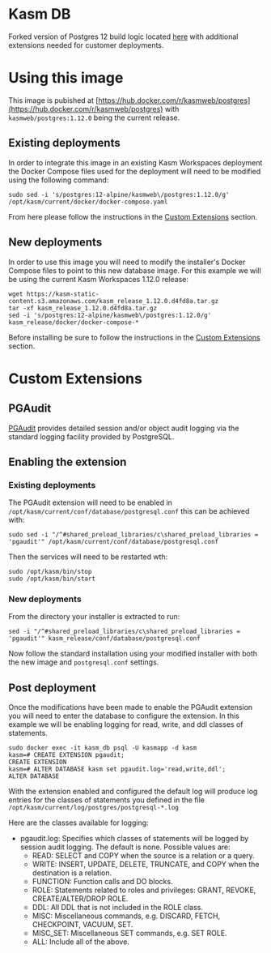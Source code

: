 # Kasm DB

Forked version of Postgres 12 build logic located [here](https://github.com/docker-library/postgres/tree/master/12/alpine) with additional extensions needed for customer deployments.

# Using this image

This image is pubished at [https://hub.docker.com/r/kasmweb/postgres](https://hub.docker.com/r/kasmweb/postgres) with `kasmweb/postgres:1.12.0` being the current release.

## Existing deployments

In order to integrate this image in an existing Kasm Workspaces deployment the Docker Compose files used for the deployment will need to be modified using the following command:

```
sudo sed -i 's/postgres:12-alpine/kasmweb\/postgres:1.12.0/g' /opt/kasm/current/docker/docker-compose.yaml
```

From here please follow the instructions in the [Custom Extensions](#custom-extensions) section.

## New deployments

In order to use this image you will need to modify the installer's Docker Compose files to point to this new database image. For this example we will be using the current Kasm Workspaces 1.12.0 release:

```
wget https://kasm-static-content.s3.amazonaws.com/kasm_release_1.12.0.d4fd8a.tar.gz
tar -xf kasm_release_1.12.0.d4fd8a.tar.gz
sed -i 's/postgres:12-alpine/kasmweb\/postgres:1.12.0/g' kasm_release/docker/docker-compose-*
```

Before installing be sure to follow the instructions in the [Custom Extensions](#custom-extensions) section.

# Custom Extensions

## PGAudit

[PGAudit](https://www.pgaudit.org/) provides detailed session and/or object audit logging via the standard logging facility provided by PostgreSQL.

## Enabling the extension

### Existing deployments

The PGAudit extension will need to be enabled in `/opt/kasm/current/conf/database/postgresql.conf` this can be achieved with:

```
sudo sed -i "/^#shared_preload_libraries/c\shared_preload_libraries = 'pgaudit'" /opt/kasm/current/conf/database/postgresql.conf
```

Then the services will need to be restarted wth: 

```
sudo /opt/kasm/bin/stop
sudo /opt/kasm/bin/start
```

### New deployments

From the directory your installer is extracted to run: 

```
sed -i "/^#shared_preload_libraries/c\shared_preload_libraries = 'pgaudit'" kasm_release/conf/database/postgresql.conf
```

Now follow the standard installation using your modified installer with both the new image and `postgresql.conf` settings.

## Post deployment

Once the modifications have been made to enable the PGAudit extension you will need to enter the database to configure the extension. In this example we will be enabling logging for read, write, and ddl classes of statements. 

```
sudo docker exec -it kasm_db psql -U kasmapp -d kasm
kasm=# CREATE EXTENSION pgaudit;
CREATE EXTENSION
kasm=# ALTER DATABASE kasm set pgaudit.log='read,write,ddl';
ALTER DATABASE
```

With the extension enabled and configured the default log will produce log entries for the classes of statements you defined in the file `/opt/kasm/current/log/postgres/postgresql-*.log`

Here are the classes available for logging:

* pgaudit.log: Specifies which classes of statements will be logged by session audit logging. The default is none. Possible values are:
  * READ: SELECT and COPY when the source is a relation or a query.
  * WRITE: INSERT, UPDATE, DELETE, TRUNCATE, and COPY when the destination is a relation.
  * FUNCTION: Function calls and DO blocks.
  * ROLE: Statements related to roles and privileges: GRANT, REVOKE, CREATE/ALTER/DROP ROLE.
  * DDL: All DDL that is not included in the ROLE class.
  * MISC: Miscellaneous commands, e.g. DISCARD, FETCH, CHECKPOINT, VACUUM, SET.
  * MISC_SET: Miscellaneous SET commands, e.g. SET ROLE.
  * ALL: Include all of the above.


